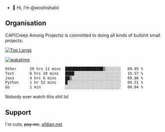 - 👋 Hi, I’m @woshishabii

## Organisation

CAP(Creep Among Projects) is committed to doing all kinds of bullshit small projects.

[![Top Langs](https://github-readme-stats.vercel.app/api/top-langs/?username=woshishabii&layout=compact)](https://github.com/anuraghazra/github-readme-stats)

[![wakatime](https://wakatime.com/badge/user/34d02784-acc1-4a16-82d7-33fdb53c4ed6.svg)](https://wakatime.com/@34d02784-acc1-4a16-82d7-33fdb53c4ed6)


<!--START_SECTION:waka-->

```txt
Other      29 hrs 11 mins  █████████████████▒░░░░░░░   69.95 %
Text       6 hrs 29 mins   ████░░░░░░░░░░░░░░░░░░░░░   15.57 %
Java       4 hrs 6 mins    ██▒░░░░░░░░░░░░░░░░░░░░░░   09.86 %
Python     1 hr 52 mins    █░░░░░░░░░░░░░░░░░░░░░░░░   04.51 %
Go         1 min           ░░░░░░░░░░░░░░░░░░░░░░░░░   00.04 %
```

<!--END_SECTION:waka-->

Nobody ever watch this shit lol

## Support
I'm cute, ~~pay me~~.
[afdian.net](https://afdian.com/a/woshishabi)

<!---
woshishabii/woshishabii is a ✨ special ✨ repository because its `README.md` (this file) appears on your GitHub profile.
You can click the Preview link to take a look at your changes.
--->

